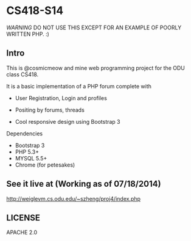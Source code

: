 CS418-S14
=====

*WARNING* DO NOT USE THIS EXCEPT FOR AN EXAMPLE OF POORLY WRITTEN PHP. :)

Intro
---
This is @cosmicmeow and mine web programming project for the ODU class CS418.

It is a basic implementation of a PHP forum complete with
* User Registration, Login and profiles

* Positing by forums, threads

* Cool responsive design using Bootstrap 3

Dependencies
- Bootstrap 3
- PHP 5.3+
- MYSQL 5.5+
- Chrome (for petesakes)


See it live at (Working as of 07/18/2014)
---
http://weiglevm.cs.odu.edu/~szheng/proj4/index.php


LICENSE
---
APACHE 2.0

